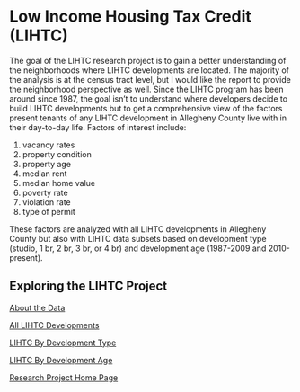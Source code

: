 # Low Income Housing Tax Credit (LIHTC)
The goal of the LIHTC research project is to gain a better understanding of the neighborhoods where LIHTC developments are located. The majority of the analysis is at the census tract level, but I would like the report to provide the neighborhood perspective as well. Since the LIHTC program has been around since 1987, the goal isn’t to understand where developers decide to build LIHTC developments but to get a comprehensive view of the factors present tenants of any LIHTC development in Allegheny County live with in their day-to-day life. Factors of interest include:
1. vacancy rates
2. property condition
3. property age
4. median rent
5. median home value
6. poverty rate
7. violation rate
8. type of permit

These factors are analyzed with all LIHTC developments in Allegheny County but also with LIHTC data subsets based on development type (studio, 1 br, 2 br, 3 br, or 4 br) and development age (1987-2009 and 2010-present).  

## Exploring the LIHTC Project
[About the Data](https://pcrgdatafellows.github.io/Summer-Research-Project/About-the-Data.html)

[All LIHTC Developments](https://pcrgdatafellows.github.io/Summer-Research-Project/All-LIHTC-Developments.html)

[LIHTC By Development Type](https://pcrgdatafellows.github.io/Summer-Research-Project/LIHTC-By-Development-Type.html)

[LIHTC By Development Age](https://pcrgdatafellows.github.io/Summer-Research-Project/LIHTC-By-Development-Age.html)

[Research Project Home Page](https://pcrgdatafellows.github.io/Summer-Research-Project.html)
